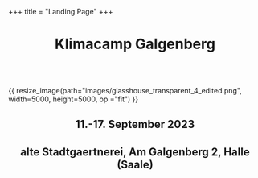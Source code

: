 +++
title = "Landing Page"
+++

<div align="center"><h1> Klimacamp Galgenberg</h1></div>

<br><br>

{{ resize_image(path="images/glasshouse_transparent_4_edited.png", width=5000, height=5000, op ="fit") }}

<div align="center"><h2> 11.-17. September 2023</h2></div>
<div align="center"><h2> alte Stadtgaertnerei, Am Galgenberg 2, Halle (Saale)</h2></div>

